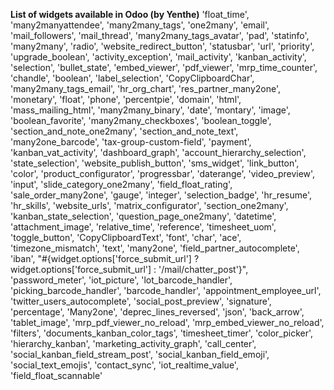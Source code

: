 **List of widgets available in Odoo (by Yenthe)**
'float_time', 'many2manyattendee', 'many2many_tags', 'one2many', 'email', 'mail_followers', 'mail_thread', 'many2many_tags_avatar', 'pad', 'statinfo', 'many2many', 'radio', 'website_redirect_button', 'statusbar', 'url', 'priority', 'upgrade_boolean', 'activity_exception', 'mail_activity', 'kanban_activity', 'selection', 'bullet_state', 'embed_viewer', 'pdf_viewer', 'mrp_time_counter', 'chandle', 'boolean', 'label_selection', 'CopyClipboardChar', 'many2many_tags_email', 'hr_org_chart', 'res_partner_many2one', 'monetary', 'float', 'phone', 'percentpie', 'domain', 'html', 'mass_mailing_html', 'many2many_binary', 'date', 'montary', 'image', 'boolean_favorite', 'many2many_checkboxes', 'boolean_toggle', 'section_and_note_one2many', 'section_and_note_text', 'many2one_barcode', 'tax-group-custom-field', 'payment', 'kanban_vat_activity', 'dashboard_graph', 'account_hierarchy_selection', 'state_selection', 'website_publish_button', 'sms_widget', 'link_button', 'color', 'product_configurator', 'progressbar', 'daterange', 'video_preview', 'input', 'slide_category_one2many', 'field_float_rating', 'sale_order_many2one', 'gauge', 'integer', 'selection_badge', 'hr_resume', 'hr_skills', 'website_urls', 'matrix_configurator', 'section_one2many', 'kanban_state_selection', 'question_page_one2many', 'datetime', 'attachment_image', 'relative_time', 'reference', 'timesheet_uom', 'toggle_button', 'CopyClipboardText', 'font', 'char', 'ace', 'timezone_mismatch', 'text', 'many2one', 'field_partner_autocomplete', 'iban', "#{widget.options['force_submit_url'] ? widget.options['force_submit_url'] : '/mail/chatter_post'}", 'password_meter', 'iot_picture', 'lot_barcode_handler', 'picking_barcode_handler', 'barcode_handler', 'appointment_employee_url', 'twitter_users_autocomplete', 'social_post_preview', 'signature', 'percentage', 'Many2one', 'deprec_lines_reversed', 'json', 'back_arrow', 'tablet_image', 'mrp_pdf_viewer_no_reload', 'mrp_embed_viewer_no_reload', 'filters', 'documents_kanban_color_tags', 'timesheet_timer', 'color_picker', 'hierarchy_kanban', 'marketing_activity_graph', 'call_center', 'social_kanban_field_stream_post', 'social_kanban_field_emoji', 'social_text_emojis', 'contact_sync', 'iot_realtime_value', 'field_float_scannable'

